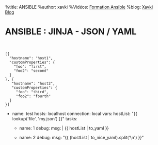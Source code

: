 %title: ANSIBLE
%author: xavki
%Vidéos: [Formation Ansible](https://www.youtube.com/playlist?list=PLn6POgpklwWoCpLKOSw3mXCqbRocnhrh-)
%blog: [Xavki Blog](https://xavki.blog)


# ANSIBLE : JINJA - JSON / YAML

<br>

```
[{
  "hostname": "host1",
  "customProperties": {
    "foo": "first",
    "foo2": "second"
  }
}, {
   "hostname": "host2",
   "customProperties": {
     "foo": "third",
     "foo2": "fourth"
  }
}]
```



- name: test
  hosts: localhost
  connection: local
  vars:
    hostList: "{{ lookup('file', 'my.json') }}"
  tasks:

  - name: 1
    debug:
      msg: |
        {{ hostList | to_yaml }}


  - name: 2
    debug:
      msg: "{{ (hostList | to_nice_yaml).split('\n') }}"


